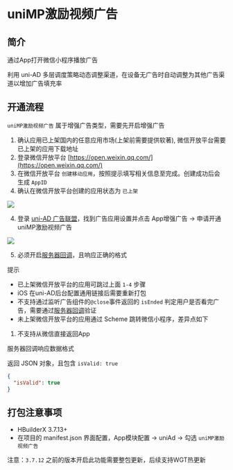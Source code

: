 # uniMP激励视频广告

## 简介

通过App打开微信小程序播放广告

利用 uni-AD 多层调度策略动态调整渠道，在设备无广告时自动调整为其他广告渠道以增加广告填充率


## 开通流程

`uniMP激励视频广告` 属于增强广告类型，需要先开启增强广告

1. 确认应用已上架国内的任意应用市场(上架前需要提供软著), 微信开放平台需要已上架的应用下载地址
2. 登录微信开放平台 [https://open.weixin.qq.com/](https://open.weixin.qq.com/)
3. 在微信开放平台 `创建移动应用`，按照提示填写相关信息至完成。创建成功后会生成 `AppID`
4. 确认在微信开放平台创建的应用状态为 `已上架`

![](https://web-assets.dcloud.net.cn/unidoc/zh/uni-ad/uni-ad-unimp-open-weixin-status.png)

4. 登录 [uni-AD 广告联盟](https://uniad.dcloud.net.cn)，找到广告应用设置并点击 App增强广告 -> 申请开通uniMP激励视频广告

![](https://web-assets.dcloud.net.cn/unidoc/zh/uni-ad/uni-ad-unimp-web-console-on.png)

5. 必须开启[服务器回调](https://uniapp.dcloud.net.cn/component/ad-rewarded-video.html#callback)，且响应正确的格式


提示
- 已上架微信开放平台的应用可跳过上面 `1-4` 步骤
- iOS 在uni-AD后台配置通用链接后需要重新打包
- 不支持通过监听广告组件的`@close`事件返回的 `isEnded` 判定用户是否看完广告，需要通过[服务器回调](https://uniapp.dcloud.net.cn/component/ad-rewarded-video.html#callback)验证
- 未上架微信开放平台的应用通过 Scheme 跳转微信小程序，差异点如下
1. 不支持从微信直接返回App


服务器回调响应数据格式

返回 JSON 对象，且包含 `isValid: true`

```json
{
  "isValid": true
}
```


## 打包注意事项

- HBuilderX 3.7.13+
- 在项目的 manifest.json 界面配置，App模块配置 -> uniAd -> 勾选 `uniMP激励视频广告`

注意：`3.7.12` 之前的版本开启此功能需要整包更新，后续支持WGT热更新
